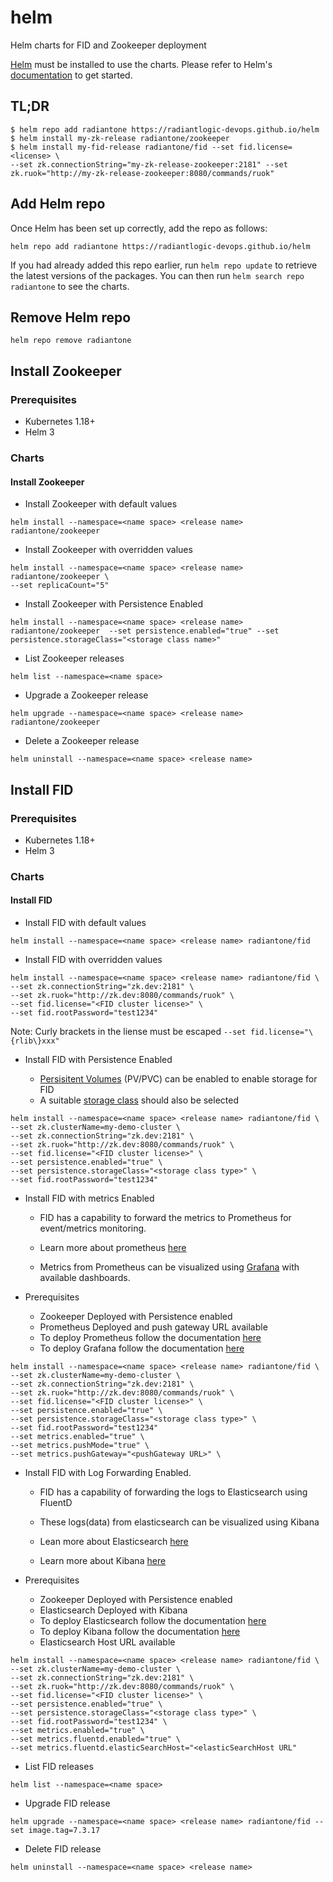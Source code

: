 # helm
Helm charts for FID and Zookeeper deployment

[Helm](https://helm.sh) must be installed to use the charts.  Please refer to
Helm's [documentation](https://helm.sh/docs) to get started.

## TL;DR

```console
$ helm repo add radiantone https://radiantlogic-devops.github.io/helm
$ helm install my-zk-release radiantone/zookeeper
$ helm install my-fid-release radiantone/fid --set fid.license=<license> \
--set zk.connectionString="my-zk-release-zookeeper:2181" --set zk.ruok="http://my-zk-release-zookeeper:8080/commands/ruok"
```

## Add Helm repo

Once Helm has been set up correctly, add the repo as follows:

```
helm repo add radiantone https://radiantlogic-devops.github.io/helm
```

If you had already added this repo earlier, run `helm repo update` to retrieve
the latest versions of the packages.  You can then run `helm search repo radiantone` to see the charts.

## Remove Helm repo

```
helm repo remove radiantone
```

## Install Zookeeper

### Prerequisites
* Kubernetes 1.18+
* Helm 3

### Charts
#### Install Zookeeper
* Install Zookeeper with default values
```
helm install --namespace=<name space> <release name> radiantone/zookeeper
```
* Install Zookeeper with overridden values
```
helm install --namespace=<name space> <release name> radiantone/zookeeper \
--set replicaCount="5"
```
* Install Zookeeper with Persistence Enabled

```
helm install --namespace=<name space> <release name> radiantone/zookeeper  --set persistence.enabled="true" --set persistence.storageClass="<storage class name>"
```

* List Zookeeper releases
```
helm list --namespace=<name space>
```
* Upgrade a Zookeeper release
```
helm upgrade --namespace=<name space> <release name> radiantone/zookeeper
```
* Delete a Zookeeper release
```
helm uninstall --namespace=<name space> <release name>
```

## Install FID

### Prerequisites
* Kubernetes 1.18+
* Helm 3

### Charts
#### Install FID
* Install FID with default values
```
helm install --namespace=<name space> <release name> radiantone/fid
```
* Install FID with overridden values
```
helm install --namespace=<name space> <release name> radiantone/fid \
--set zk.connectionString="zk.dev:2181" \
--set zk.ruok="http://zk.dev:8080/commands/ruok" \
--set fid.license="<FID cluster license>" \
--set fid.rootPassword="test1234"
```
Note: Curly brackets in the liense must be escaped ```--set fid.license="\{rlib\}xxx"```

* Install FID with Persistence Enabled

    - [Persisitent Volumes](https://kubernetes.io/docs/concepts/storage/persistent-volumes/) (PV/PVC) can be enabled to enable storage for FID
    - A suitable [storage class](https://kubernetes.io/docs/concepts/storage/storage-classes/) should also be selected
```
helm install --namespace=<name space> <release name> radiantone/fid \
--set zk.clusterName=my-demo-cluster \
--set zk.connectionString="zk.dev:2181" \
--set zk.ruok="http://zk.dev:8080/commands/ruok" \
--set fid.license="<FID cluster license>" \
--set persistence.enabled="true" \
--set persistence.storageClass="<storage class type>" \
--set fid.rootPassword="test1234"

```

* Install FID with metrics Enabled

    - FID has a capability to forward the metrics to Prometheus for event/metrics monitoring.

    - Learn more about prometheus [here](https://prometheus.io)

    - Metrics from Prometheus can be visualized using [Grafana](https://grafana.com/grafana/) with available dashboards.


* Prerequisites
    - Zookeeper Deployed with Persistence enabled
    - Prometheus Deployed and push gateway URL available
    - To deploy Prometheus follow the documentation [here](https://github.com/prometheus-community/helm-charts/blob/main/charts/kube-prometheus-stack/README.md)
    - To deploy Grafana follow the documentation [here](https://grafana.com/docs/agent/latest/operator/helm-getting-started/)

```
helm install --namespace=<name space> <release name> radiantone/fid \
--set zk.clusterName=my-demo-cluster \
--set zk.connectionString="zk.dev:2181" \
--set zk.ruok="http://zk.dev:8080/commands/ruok" \
--set fid.license="<FID cluster license>" \
--set persistence.enabled="true" \
--set persistence.storageClass="<storage class type>" \
--set fid.rootPassword="test1234"
--set metrics.enabled="true" \
--set metrics.pushMode="true" \
--set metrics.pushGateway="<pushGateway URL>" \
```

* Install FID with Log Forwarding Enabled.

    - FID has a capability of forwarding the logs to Elasticsearch using FluentD

    - These logs(data) from elasticsearch can be visualized using Kibana

    - Lean more about Elasticsearch [here](https://www.elastic.co)

    - Learn more about Kibana [here](https://www.elastic.co/kibana?ultron=B-Stack-Trials-AMER-US-W-Exact&gambit=Stack-Kibana&blade=adwords-s&hulk=paid&Device=c&thor=kibana&gclid=Cj0KCQjw3eeXBhD7ARIsAHjssr8Yhz4S7AmKvoc4LxgrfG7EDr0b6i8i7FRhBBmth7JK_ylVOvv-FOEaAlp5EALw_wcB)

* Prerequisites

    - Zookeeper Deployed with Persistence enabled
    - Elasticsearch Deployed with Kibana
    - To deploy Elasticsearch follow the documentation [here](https://artifacthub.io/packages/helm/elastic/elasticsearch)
    - To deploy Kibana follow the documentation [here](https://artifacthub.io/packages/helm/elastic/kibana)
    - Elasticsearch Host URL available

```
helm install --namespace=<name space> <release name> radiantone/fid \
--set zk.clusterName=my-demo-cluster \
--set zk.connectionString="zk.dev:2181" \
--set zk.ruok="http://zk.dev:8080/commands/ruok" \
--set fid.license="<FID cluster license>" \
--set persistence.enabled="true" \
--set persistence.storageClass="<storage class type>" \
--set fid.rootPassword="test1234" \
--set metrics.enabled="true" \
--set metrics.fluentd.enabled="true" \
--set metrics.fluentd.elasticSearchHost="<elasticSearchHost URL"
```


* List FID releases
```
helm list --namespace=<name space>
```
* Upgrade FID release
```
helm upgrade --namespace=<name space> <release name> radiantone/fid --set image.tag=7.3.17
```
* Delete FID release
```
helm uninstall --namespace=<name space> <release name>
```
